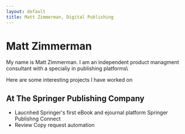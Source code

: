 ```yaml
---
layout: default
title: Matt Zimmerman, Digital Publishing
---
```

# Matt Zimmerman

My name is Matt Zimmerman. I am an independent product managment consultant with a specialiy in publishing platforms\

Here are some interesting projects I have worked on
## At The Springer Publishing Company

* Laucnhed Springer's first eBook and ejournal platform Springer Publishng Connect
* Review Copy request automation

